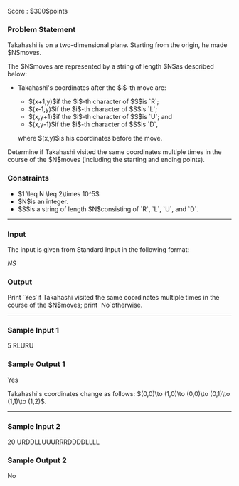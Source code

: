
<div>

<span>

<span>

<p>
Score : $300$points
</p>

<div>

<section>

### **Problem Statement**

<p>
Takahashi is on a two-dimensional plane.  Starting from the origin, he made $N$moves.
</p>

<p>
The $N$moves are represented by a string of length $N$as described below:
</p>

<ul>

<li>

<p>
Takahashi's coordinates after the $i$-th move are:
</p>

<ul>

<li>
$(x+1,y)$if the $i$-th character of $S$is `R`;
</li>

<li>
$(x-1,y)$if the $i$-th character of $S$is `L`;
</li>

<li>
$(x,y+1)$if the $i$-th character of $S$is `U`; and
</li>

<li>
$(x,y-1)$if the $i$-th character of $S$is `D`,
</li>

</ul>

<p>
where $(x,y)$is his coordinates before the move.
</p>

</li>

</ul>

<p>
Determine if Takahashi visited the same coordinates multiple times in the course of the $N$moves (including the starting and ending points).
</p>

</section>

</div>

<div>

<section>

### **Constraints**

<ul>

<li>
$1 \leq N \leq 2\times 10^5$
</li>

<li>
$N$is an integer.
</li>

<li>
$S$is a string of length $N$consisting of `R`, `L`, `U`, and `D`.
</li>

</ul>

</section>

</div>

---

<div>

<div>

<section>

### **Input**

<p>
The input is given from Standard Input in the following format:
</p>

<div>

$N$$S$
</div>

</section>

</div>

<div>

<section>

### **Output**

<p>
Print `Yes`if Takahashi visited the same coordinates multiple times in the course of the $N$moves; print `No`otherwise.
</p>

</section>

</div>

</div>

---

<div>

<section>

### **Sample Input 1**

<div>

5
RLURU

</div>

</section>

</div>

<div>

<section>

### **Sample Output 1**

<div>

Yes

</div>

<p>
Takahashi's coordinates change as follows: $(0,0)\to (1,0)\to (0,0)\to (0,1)\to (1,1)\to (1,2)$.
</p>

</section>

</div>

---

<div>

<section>

### **Sample Input 2**

<div>

20
URDDLLUUURRRDDDDLLLL

</div>

</section>

</div>

<div>

<section>

### **Sample Output 2**

<div>

No

</div>

</section>

</div>

</span>

</span>

</div>
